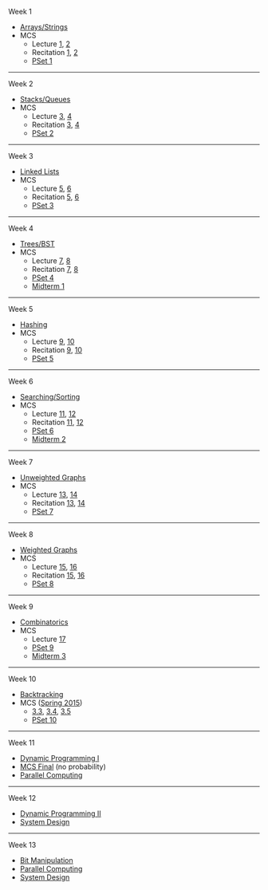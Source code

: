 Week 1
  - [Arrays/Strings](Topics/01.Arrays+Strings.md)
  - MCS 
    - Lecture [1](https://ocw.mit.edu/courses/electrical-engineering-and-computer-science/6-042j-mathematics-for-computer-science-fall-2010/video-lectures/lecture-1-introduction-and-proofs), [2](https://ocw.mit.edu/courses/electrical-engineering-and-computer-science/6-042j-mathematics-for-computer-science-fall-2010/video-lectures/lecture-2-induction)
    - Recitation [1](https://ocw.mit.edu/courses/electrical-engineering-and-computer-science/6-042j-mathematics-for-computer-science-fall-2010/recitations/MIT6_042JF10_rec01.pdf), [2](https://ocw.mit.edu/courses/electrical-engineering-and-computer-science/6-042j-mathematics-for-computer-science-fall-2010/recitations/MIT6_042JF10_rec02.pdf)
    - [PSet 1](https://ocw.mit.edu/courses/electrical-engineering-and-computer-science/6-042j-mathematics-for-computer-science-fall-2010/assignments/MIT6_042JF10_assn01.pdf)

---
Week 2
  - [Stacks/Queues](Topics/02_Stacks+Queues.md)
  - MCS
    - Lecture [3](https://ocw.mit.edu/courses/electrical-engineering-and-computer-science/6-042j-mathematics-for-computer-science-fall-2010/video-lectures/lecture-3-strong-induction), [4](https://ocw.mit.edu/courses/electrical-engineering-and-computer-science/6-042j-mathematics-for-computer-science-fall-2010/video-lectures/lecture-4-number-theory-i)
    - Recitation [3](https://ocw.mit.edu/courses/electrical-engineering-and-computer-science/6-042j-mathematics-for-computer-science-fall-2010/recitations/MIT6_042JF10_rec03.pdf), [4](https://ocw.mit.edu/courses/electrical-engineering-and-computer-science/6-042j-mathematics-for-computer-science-fall-2010/recitations/MIT6_042JF10_rec04.pdf)
    - [PSet 2](https://ocw.mit.edu/courses/electrical-engineering-and-computer-science/6-042j-mathematics-for-computer-science-fall-2010/assignments/MIT6_042JF10_assn02.pdf)

---
Week 3
  - [Linked Lists](Topics/03_Linked_Lists.md)
  - MCS
    - Lecture [5](https://ocw.mit.edu/courses/electrical-engineering-and-computer-science/6-042j-mathematics-for-computer-science-fall-2010/video-lectures/lecture-5-number-theory-ii), [6](https://ocw.mit.edu/courses/electrical-engineering-and-computer-science/6-042j-mathematics-for-computer-science-fall-2010/video-lectures/lecture-6-graph-theory-and-coloring)
    - Recitation [5](https://ocw.mit.edu/courses/electrical-engineering-and-computer-science/6-042j-mathematics-for-computer-science-fall-2010/recitations/MIT6_042JF10_rec05.pdf), [6](https://ocw.mit.edu/courses/electrical-engineering-and-computer-science/6-042j-mathematics-for-computer-science-fall-2010/recitations/MIT6_042JF10_rec06.pdf)
    - [PSet 3](https://ocw.mit.edu/courses/electrical-engineering-and-computer-science/6-042j-mathematics-for-computer-science-fall-2010/assignments/MIT6_042JF10_assn03.pdf)

---
Week 4
  - [Trees/BST](Topics/04_Trees+BST.md)
  - MCS 
    - Lecture [7](https://ocw.mit.edu/courses/electrical-engineering-and-computer-science/6-042j-mathematics-for-computer-science-fall-2010/video-lectures/lecture-7-matching-problems), [8](https://ocw.mit.edu/courses/electrical-engineering-and-computer-science/6-042j-mathematics-for-computer-science-fall-2010/video-lectures/lecture-8-graph-theory-ii-minimum-spanning-trees)
    - Recitation [7](https://ocw.mit.edu/courses/electrical-engineering-and-computer-science/6-042j-mathematics-for-computer-science-fall-2010/recitations/MIT6_042JF10_rec07.pdf), [8](https://ocw.mit.edu/courses/electrical-engineering-and-computer-science/6-042j-mathematics-for-computer-science-fall-2010/recitations/MIT6_042JF10_rec08.pdf)
    - [PSet 4](https://ocw.mit.edu/courses/electrical-engineering-and-computer-science/6-042j-mathematics-for-computer-science-fall-2010/assignments/MIT6_042JF10_assn04.pdf)
    - [Midterm 1](https://ocw.mit.edu/courses/electrical-engineering-and-computer-science/6-042j-mathematics-for-computer-science-spring-2015/exams/MIT6_042JS15_midterm1.pdf)

---
Week 5
  - [Hashing](Topics/05_Hashing.md)
  - MCS
    - Lecture [9](https://ocw.mit.edu/courses/electrical-engineering-and-computer-science/6-042j-mathematics-for-computer-science-fall-2010/video-lectures/lecture-9-communication-networks), [10](https://ocw.mit.edu/courses/electrical-engineering-and-computer-science/6-042j-mathematics-for-computer-science-fall-2010/video-lectures/lecture-10-graph-theory-iii)
    - Recitation [9](https://ocw.mit.edu/courses/electrical-engineering-and-computer-science/6-042j-mathematics-for-computer-science-fall-2010/recitations/MIT6_042JF10_rec09.pdf), [10](https://ocw.mit.edu/courses/electrical-engineering-and-computer-science/6-042j-mathematics-for-computer-science-fall-2010/recitations/MIT6_042JF10_rec10.pdf)
    - [PSet 5](https://ocw.mit.edu/courses/electrical-engineering-and-computer-science/6-042j-mathematics-for-computer-science-fall-2010/assignments/MIT6_042JF10_assn05.pdf)

---
Week 6
  - [Searching/Sorting](Topics/06_Searching+Sorting.md)
  - MCS
    - Lecture [11](https://ocw.mit.edu/courses/electrical-engineering-and-computer-science/6-042j-mathematics-for-computer-science-fall-2010/video-lectures/lecture-11-relations-partial-orders-and-scheduling), [12](https://ocw.mit.edu/courses/electrical-engineering-and-computer-science/6-042j-mathematics-for-computer-science-fall-2010/video-lectures/lecture-12-sums)
    - Recitation [11](https://ocw.mit.edu/courses/electrical-engineering-and-computer-science/6-042j-mathematics-for-computer-science-fall-2010/recitations/MIT6_042JF10_rec11.pdf), [12](https://ocw.mit.edu/courses/electrical-engineering-and-computer-science/6-042j-mathematics-for-computer-science-fall-2010/recitations/MIT6_042JF10_rec12.pdf)
    - [PSet 6](https://ocw.mit.edu/courses/electrical-engineering-and-computer-science/6-042j-mathematics-for-computer-science-fall-2010/assignments/MIT6_042JF10_assn06.pdf)
    - [Midterm 2](https://ocw.mit.edu/courses/electrical-engineering-and-computer-science/6-042j-mathematics-for-computer-science-spring-2015/exams/MIT6_042JS15_midterm2.pdf)
    
---
Week 7
  - [Unweighted Graphs](Topics/07_Unweighted_Graphs.md)
  - MCS
    - Lecture [13](https://ocw.mit.edu/courses/electrical-engineering-and-computer-science/6-042j-mathematics-for-computer-science-fall-2010/video-lectures/lecture-13-sums-and-asymptotics), [14](https://ocw.mit.edu/courses/electrical-engineering-and-computer-science/6-042j-mathematics-for-computer-science-fall-2010/video-lectures/lecture-14-divide-and-conquer-recurrences)
    - Recitation [13](https://ocw.mit.edu/courses/electrical-engineering-and-computer-science/6-042j-mathematics-for-computer-science-fall-2010/recitations/MIT6_042JF10_rec13.pdf), [14](https://ocw.mit.edu/courses/electrical-engineering-and-computer-science/6-042j-mathematics-for-computer-science-fall-2010/recitations/MIT6_042JF10_rec14.pdf)
    - [PSet 7](https://ocw.mit.edu/courses/electrical-engineering-and-computer-science/6-042j-mathematics-for-computer-science-fall-2010/assignments/MIT6_042JF10_assn07.pdf)

---
Week 8
  - [Weighted Graphs](Topics/08_Weighted_Graphs.md)
  - MCS
    - Lecture [15](https://ocw.mit.edu/courses/electrical-engineering-and-computer-science/6-042j-mathematics-for-computer-science-fall-2010/video-lectures/lecture-15-linear-recurrences), [16](https://ocw.mit.edu/courses/electrical-engineering-and-computer-science/6-042j-mathematics-for-computer-science-fall-2010/video-lectures/lecture-16-counting-rules-i)
    - Recitation [15](https://ocw.mit.edu/courses/electrical-engineering-and-computer-science/6-042j-mathematics-for-computer-science-fall-2010/recitations/MIT6_042JF10_rec15.pdf), [16](https://ocw.mit.edu/courses/electrical-engineering-and-computer-science/6-042j-mathematics-for-computer-science-fall-2010/recitations/MIT6_042JF10_rec16.pdf)
    - [PSet 8](https://ocw.mit.edu/courses/electrical-engineering-and-computer-science/6-042j-mathematics-for-computer-science-fall-2010/assignments/MIT6_042JF10_assn08.pdf)

---
Week 9
  - [Combinatorics](Topics/09_Combinatorics.md)
  - MCS
    - Lecture [17](https://ocw.mit.edu/courses/electrical-engineering-and-computer-science/6-042j-mathematics-for-computer-science-fall-2010/video-lectures/lecture-17-counting-rules-ii)
    - [PSet 9](https://ocw.mit.edu/courses/electrical-engineering-and-computer-science/6-042j-mathematics-for-computer-science-fall-2010/assignments/MIT6_042JF10_assn09.pdf)
    - [Midterm 3](https://ocw.mit.edu/courses/electrical-engineering-and-computer-science/6-042j-mathematics-for-computer-science-spring-2015/exams/MIT6_042JS15_midterm3.pdf)

---
Week 10
  - [Backtracking]((Topics/10_Backtracking.md))
  - MCS ([Spring 2015](https://ocw.mit.edu/courses/electrical-engineering-and-computer-science/6-042j-mathematics-for-computer-science-spring-2015/resource-index/))
    - [3.3](https://ocw.mit.edu/courses/electrical-engineering-and-computer-science/6-042j-mathematics-for-computer-science-spring-2015/counting/tp9-1), [3.4](https://ocw.mit.edu/courses/electrical-engineering-and-computer-science/6-042j-mathematics-for-computer-science-spring-2015/counting/tp9-2), [3.5](https://ocw.mit.edu/courses/electrical-engineering-and-computer-science/6-042j-mathematics-for-computer-science-spring-2015/counting/tp10-1)
    - [PSet 10](https://ocw.mit.edu/courses/electrical-engineering-and-computer-science/6-042j-mathematics-for-computer-science-spring-2015/assignments/MIT6_042JS15_ps10.pdf)

---
Week 11
  - [Dynamic Programming I](Topics/11_DP.md)
  - [MCS Final](https://ocw.mit.edu/courses/electrical-engineering-and-computer-science/6-042j-mathematics-for-computer-science-fall-2010/exams/MIT6_042JF10_final_2008.pdf) (no probability)
  - [Parallel Computing](Topics/14_Parallel_Computing.md)

---
Week 12
  - [Dynamic Programming II](Topics/11_DP.md)
  - [System Design](Topics/13_System_Design.md)

---
Week 13
  - [Bit Manipulation](Topics/12_Bit_Manipulation.md)
  - [Parallel Computing](Topics/14_Parallel_Computing.md)
  - [System Design](Topics/13_System_Design.md)